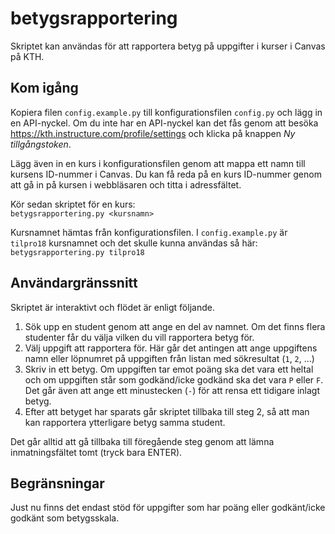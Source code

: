# betygsrapportering
Skriptet kan användas för att rapportera betyg på uppgifter i kurser i Canvas på KTH.

## Kom igång
Kopiera filen `config.example.py` till konfigurationsfilen `config.py` och lägg in en API-nyckel. Om du inte har en API-nyckel kan det fås genom att besöka https://kth.instructure.com/profile/settings och klicka på knappen _Ny tillgångstoken_.

Lägg även in en kurs i konfigurationsfilen genom att mappa ett namn till kursens ID-nummer i Canvas. Du kan få reda på en kurs ID-nummer genom att gå in på kursen i webbläsaren och titta i adressfältet.

Kör sedan skriptet för en kurs:  
``betygsrapportering.py <kursnamn>``

Kursnamnet hämtas från konfigurationsfilen. I `config.example.py` är `tilpro18` kursnamnet och det skulle kunna användas så här:  
``betygsrapportering.py tilpro18``

## Användargränssnitt
Skriptet är interaktivt och flödet är enligt följande.
1. Sök upp en student genom att ange en del av namnet. Om det finns flera studenter får du välja vilken du vill rapportera betyg för.
2. Välj uppgift att rapportera för. Här går det antingen att ange uppgiftens namn eller löpnumret på uppgiften från listan med sökresultat (`1`, `2`, ...)
3. Skriv in ett betyg. Om uppgiften tar emot poäng ska det vara ett heltal och om uppgiften står som godkänd/icke godkänd ska det vara `P` eller `F`. Det går även att ange ett minustecken (`-`) för att rensa ett tidigare inlagt betyg.
4. Efter att betyget har sparats går skriptet tillbaka till steg 2, så att man kan rapportera ytterligare betyg samma student.

Det går alltid att gå tillbaka till föregående steg genom att lämna inmatningsfältet tomt (tryck bara ENTER).

## Begränsningar
Just nu finns det endast stöd för uppgifter som har poäng eller godkänt/icke godkänt som betygsskala.
